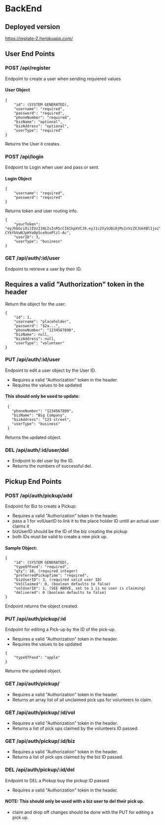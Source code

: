 # BackEnd

## Deployed version
https://replate-2.herokuapp.com/

## User End Points
### POST /api/register
Endpoint to create a user when sending requiered values
#### User Object
```
{
    "id": (SYSTEM GENERATED),
    "username": "required",
    "password": "required",
    "phoneNumber": "required",
    "bizName": "optional",
    "bizAddress": "optional",
    "userType": "required"
}
```
Returns the User it creates.

### POST /api/login
Endpoint to Login when user and pass or sent.
#### Login Object
```
{
	"username": "required",
	"password": "required"
}
```
Returns token and user routing info.
```
{
    "yourToken": "eyJhbGciOiJIUzI1NiIsInR5cCI6IkpXVCJ9.eyJ1c2VySUQiOjMsInVzZXJUeXBlIjoiYnVzaW5lc3MiLCJpYXQiOjE1ODA4MzQxNjMsImV4cCI6MTU4MDkyMDU2M30.ZwNf0eyHpEu5T5-CYkYbVwNJpHYo0p5ce9sePlzl-Ac",
    "userID": 3,
    "userType": "business"
}
```

### GET /api/auth/:id/user
Endpoint to retrieve a user by their ID.
## Requires a valid "Authorization" token in the header
Return the object for the user.
```
{
    "id": 1,
    "username": "placeholder",
    "password": "$2a...",
    "phoneNumber": "1234567890",
    "bizName": null,
    "bizAddress": null,
    "userType": "volunteer"
}
```

### PUT /api/auth/:id/user
Endpoint to edit a user object by the User ID.
* Requires a valid "Authorization" token in the header.
* Requires the values to be updated
#### This should only be used to update:
```
 {
   "phoneNumber": "1234567890",
   "bizName": "Big Company",
   "bizAddress": "123 street",
   "userType": "business"
 }
```
Returns the updated object.

### DEL /api/auth/:id/user/del
* Endpoint to del user by the ID.
* Returns the numbers of successful del.



## Pickup End Points
### POST /api/auth/pickup/add
Endpoint for Biz to create a Pickup:
* Requires a valid "Authorization" token in the header.
* pass a 1 for volUserID to link it to the place holder ID untill an actual user claims it
* bizUserID should be the ID of the biz creating the pickup
* both IDs must be valid to create a new pick up.
#### Sample Object:
```
{
    "id": (SYSTEM GENERATED),
    "typeOfFood": "required",
    "qty": 10, (required integer)
    "preferredPickupTime": "required",
    "bizUserID": 3, (required valid user ID)
    "VolClaimed": 0, (boolean defaults to false)
    "volUserID": 1, (SEE ABOVE, set to 1 is no user is claiming)
    "delivered": 0 (boolean defaults to false)
}
```
Endpoint returns the object created.

### PUT /api/auth/pickup/:id
Endpoint for editing a Pick-up by the ID of the pick-up.
* Requires a valid "Authorization" token in the header.
* Requires the values to be updated
```
{
	"typeOfFood": "apple"
}
```
Returns the updated object.

### GET /api/auth/pickup/
* Requires a valid "Authorization" token in the header.
* Returns an  array list of all unclaimed pick ups for volunteers to claim.

### GET /api/auth/pickup/:id/vol
* Requires a valid "Authorization" token in the header.
* Returns a list of pick ups claimed by the volunteers ID passed.

### GET /api/auth/pickup/:id/biz
* Requires a valid "Authorization" token in the header.
* Returns a list of pick ups claimed by the biz ID passed.

### DEL /api/auth/pickup/:id/del
Endpoint to DEL a Pickup buy the pickup ID passed
* Requires a valid "Authorization" token in the header.
#### NOTE: This should only be used with a biz user to del their pick up.
* claim and drop off changes should be done with the PUT for editing a pick up.
